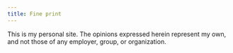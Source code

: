 ```yaml
---
title: Fine print
---
```


This is my personal site. The opinions expressed herein represent my own, and not those of any employer, group, or organization.
